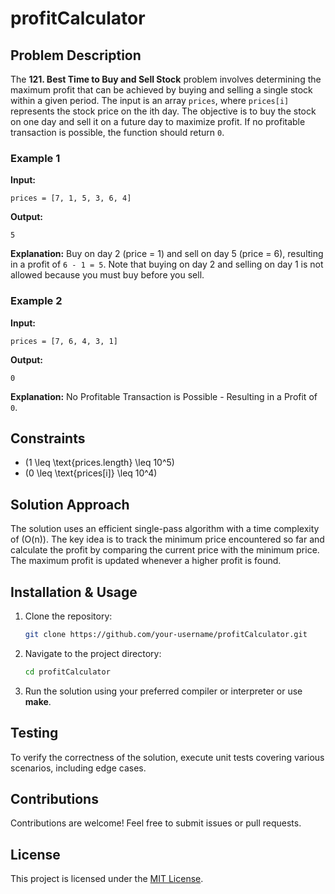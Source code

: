 # profitCalculator

## Problem Description
The **121. Best Time to Buy and Sell Stock** problem involves determining the maximum profit that can be achieved by buying and selling a single stock within a given period. The input is an array `prices`, where `prices[i]` represents the stock price on the ith day. The objective is to buy the stock on one day and sell it on a future day to maximize profit. If no profitable transaction is possible, the function should return `0`.

### Example 1
**Input:**
```plaintext
prices = [7, 1, 5, 3, 6, 4]
```
**Output:**
```plaintext
5
```
**Explanation:** Buy on day 2 (price = 1) and sell on day 5 (price = 6), resulting in a profit of `6 - 1 = 5`. Note that buying on day 2 and selling on day 1 is not allowed because you must buy before you sell.

### Example 2
**Input:**
```plaintext
prices = [7, 6, 4, 3, 1]
```
**Output:**
```plaintext
0
```
**Explanation:** No Profitable Transaction is Possible - Resulting in a Profit of `0`.

## Constraints
- \(1 \leq \text{prices.length} \leq 10^5\)
- \(0 \leq \text{prices[i]} \leq 10^4\)

## Solution Approach
The solution uses an efficient single-pass algorithm with a time complexity of \(O(n)\). The key idea is to track the minimum price encountered so far and calculate the profit by comparing the current price with the minimum price. The maximum profit is updated whenever a higher profit is found.

## Installation & Usage
1. Clone the repository:
    ```bash
    git clone https://github.com/your-username/profitCalculator.git
    ```
2. Navigate to the project directory:
    ```bash
    cd profitCalculator
    ```
3. Run the solution using your preferred compiler or interpreter or use **make**.

## Testing
To verify the correctness of the solution, execute unit tests covering various scenarios, including edge cases.

## Contributions
Contributions are welcome! Feel free to submit issues or pull requests.

## License
This project is licensed under the [MIT License](LICENSE).
